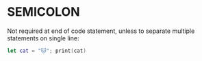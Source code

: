 # SEMICOLON

Not required at end of code statement, unless to separate multiple statements on single line:

```swift
let cat = "🐱"; print(cat)
```
